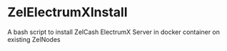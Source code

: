 # ZelElectrumXInstall
A bash script to install ZelCash ElectrumX Server in docker container on existing ZelNodes
